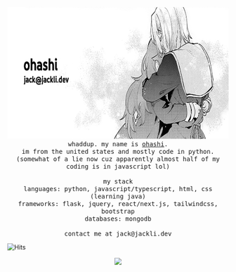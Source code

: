 <p align="center">
  <img src="https://github.com/jckli/jckli/blob/main/banner.png" width="auto" height="300">
  <br>
  <samp>whaddup. my name is <a href="https://github.com/jckli">ohashi</a>.
    <br> 
    im from the united states and mostly code in python.
    <br>
    (somewhat of a lie now cuz apparently almost half of my coding is in javascript lol)
    <br>
    <br>
    my stack
    <br>
    languages: python, javascript/typescript, html, css (learning java)
    <br>
    frameworks: flask, jquery, react/next.js, tailwindcss, bootstrap
    <br>
    databases: mongodb
    <br>
    <br>
    contact me at jack@jackli.dev
  </samp>
</p>

![Hits](https://hits.link/hits?url=https%3A%2F%2Fgithub.com%2Fjckli&bgRight=FAA0A0)

<p align="center">
  <a href="https://top.gg/bot/880694914365685781">
    <img src="https://lanyard.cnrad.dev/api/326498384758308875?idleMessage=Doing%20Nothing%20:)" align="center" />
  </a>
</p>